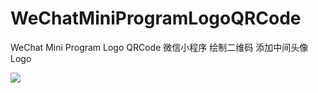 # WeChatMiniProgramLogoQRCode
WeChat Mini Program Logo QRCode 微信小程序 绘制二维码 添加中间头像Logo

![](https://github.com/XLsn0w/WeChatMiniProgramLogoQRCode/blob/master/WeChatMiniProgramLogoQRCode.png?raw=true)
